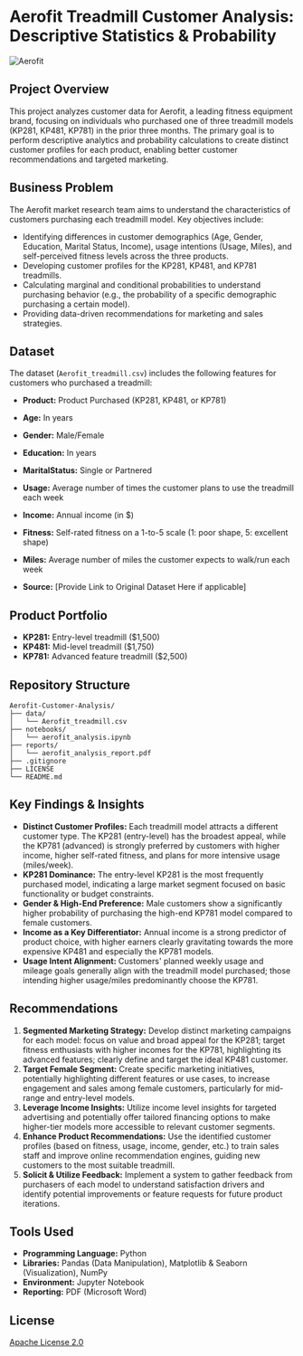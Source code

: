 # Aerofit Treadmill Customer Analysis: Descriptive Statistics & Probability

![Aerofit](https://github.com/user-attachments/assets/0af01fe9-6af2-48f8-bd6a-42c1274f6d3b)

## Project Overview

This project analyzes customer data for Aerofit, a leading fitness equipment brand, focusing on individuals who purchased one of three treadmill models (KP281, KP481, KP781) in the prior three months. The primary goal is to perform descriptive analytics and probability calculations to create distinct customer profiles for each product, enabling better customer recommendations and targeted marketing.

## Business Problem

The Aerofit market research team aims to understand the characteristics of customers purchasing each treadmill model. Key objectives include:
* Identifying differences in customer demographics (Age, Gender, Education, Marital Status, Income), usage intentions (Usage, Miles), and self-perceived fitness levels across the three products.
* Developing customer profiles for the KP281, KP481, and KP781 treadmills.
* Calculating marginal and conditional probabilities to understand purchasing behavior (e.g., the probability of a specific demographic purchasing a certain model).
* Providing data-driven recommendations for marketing and sales strategies.

## Dataset

The dataset (`Aerofit_treadmill.csv`) includes the following features for customers who purchased a treadmill:

* **Product:** Product Purchased (KP281, KP481, or KP781)
* **Age:** In years
* **Gender:** Male/Female
* **Education:** In years
* **MaritalStatus:** Single or Partnered
* **Usage:** Average number of times the customer plans to use the treadmill each week
* **Income:** Annual income (in $)
* **Fitness:** Self-rated fitness on a 1-to-5 scale (1: poor shape, 5: excellent shape)
* **Miles:** Average number of miles the customer expects to walk/run each week

* **Source:** [Provide Link to Original Dataset Here if applicable]

## Product Portfolio

* **KP281:** Entry-level treadmill ($1,500)
* **KP481:** Mid-level treadmill ($1,750)
* **KP781:** Advanced feature treadmill ($2,500)

## Repository Structure

```text
Aerofit-Customer-Analysis/
├── data/
│   └── Aerofit_treadmill.csv
├── notebooks/
│   └── aerofit_analysis.ipynb      
├── reports/                  
│   └── aerofit_analysis_report.pdf
├── .gitignore                  
├── LICENSE                    
└── README.md                  
``` 

## Key Findings & Insights

* **Distinct Customer Profiles:** Each treadmill model attracts a different customer type. The KP281 (entry-level) has the broadest appeal, while the KP781 (advanced) is strongly preferred by customers with higher income, higher self-rated fitness, and plans for more intensive usage (miles/week).
* **KP281 Dominance:** The entry-level KP281 is the most frequently purchased model, indicating a large market segment focused on basic functionality or budget constraints.
* **Gender & High-End Preference:** Male customers show a significantly higher probability of purchasing the high-end KP781 model compared to female customers.
* **Income as a Key Differentiator:** Annual income is a strong predictor of product choice, with higher earners clearly gravitating towards the more expensive KP481 and especially the KP781 models.
* **Usage Intent Alignment:** Customers' planned weekly usage and mileage goals generally align with the treadmill model purchased; those intending higher usage/miles predominantly choose the KP781.

## Recommendations

1.  **Segmented Marketing Strategy:** Develop distinct marketing campaigns for each model: focus on value and broad appeal for the KP281; target fitness enthusiasts with higher incomes for the KP781, highlighting its advanced features; clearly define and target the ideal KP481 customer.
2.  **Target Female Segment:** Create specific marketing initiatives, potentially highlighting different features or use cases, to increase engagement and sales among female customers, particularly for mid-range and entry-level models.
3.  **Leverage Income Insights:** Utilize income level insights for targeted advertising and potentially offer tailored financing options to make higher-tier models more accessible to relevant customer segments.
4.  **Enhance Product Recommendations:** Use the identified customer profiles (based on fitness, usage, income, gender, etc.) to train sales staff and improve online recommendation engines, guiding new customers to the most suitable treadmill.
5.  **Solicit & Utilize Feedback:** Implement a system to gather feedback from purchasers of each model to understand satisfaction drivers and identify potential improvements or feature requests for future product iterations.

## Tools Used

* **Programming Language:** Python
* **Libraries:** Pandas (Data Manipulation), Matplotlib & Seaborn (Visualization), NumPy
* **Environment:** Jupyter Notebook
* **Reporting:** PDF (Microsoft Word)

## License
[Apache License 2.0](LICENSE)
